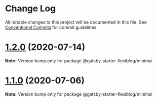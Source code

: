 # Change Log

All notable changes to this project will be documented in this file.
See [Conventional Commits](https://conventionalcommits.org) for commit guidelines.

# [1.2.0](https://gitlab.com/alimoosavi15/gatsby-theme-flexiblog/compare/v1.1.0...v1.2.0) (2020-07-14)

**Note:** Version bump only for package @gatsby-starter-flexiblog/minimal






# [1.1.0](https://gitlab.com/alimoosavi15/gatsby-theme-flexiblog/compare/v1.0.0...v1.1.0) (2020-07-06)

**Note:** Version bump only for package @gatsby-starter-flexiblog/minimal

